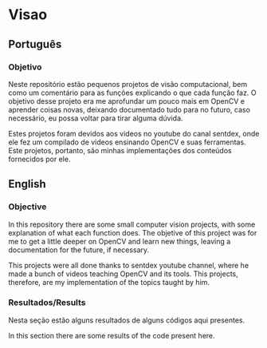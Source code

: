 # Visao

## Português

### Objetivo

Neste repositório estão pequenos projetos de visão computacional, bem como um comentário para as funções explicando o que cada função faz. O objetivo desse projeto era me aprofundar um pouco mais em OpenCV e aprender coisas novas, deixando documentado tudo para no futuro, caso necessário, eu possa voltar para tirar alguma dúvida.

Estes projetos foram devidos aos videos no youtube do canal sentdex, onde ele fez um compilado de videos ensinando OpenCV e suas ferramentas. Este projetos, portanto, são minhas implementações dos conteúdos fornecidos por ele.

## English

### Objective

In this repository there are some small computer vision projects, with some explanation of what each function does. The objetive of this project was for me to get a little deeper on OpenCV and learn new things, leaving a documentation for the future, if necessary.

This projects were all done thanks to sentdex youtube channel, where he  made a bunch of videos teaching OpenCV and its tools. This projects, therefore, are my implementation of the topics taught by him.

### Resultados/Results

Nesta seção estão alguns resultados de alguns códigos aqui presentes.

In this section there are some results of the code present here.

